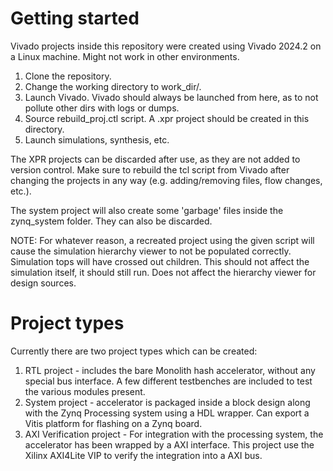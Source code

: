 # Getting started
Vivado projects inside this repository were created using Vivado 2024.2 on a Linux machine. Might not work in other environments.

1. Clone the repository.
2. Change the working directory to work\_dir/.
3. Launch Vivado. Vivado should always be launched from here, as to not pollute other dirs with logs or dumps.
4. Source rebuild\_proj.ctl script. A .xpr project should be created in this directory.
5. Launch simulations, synthesis, etc.

The XPR projects can be discarded after use, as they are not added to version control.
Make sure to rebuild the tcl script from Vivado after changing the projects in any way (e.g. adding/removing files, flow changes, etc.).

The system project will also create some 'garbage' files inside the zynq_system folder. They can also be discarded.

NOTE: For whatever reason, a recreated project using the given script will cause the simulation hierarchy viewer to not be populated correctly. Simulation tops will have crossed out children. This should not affect the simulation itself, it should still run. Does not affect the hierarchy viewer for design sources.

# Project types
Currently there are two project types which can be created:
1. RTL project - includes the bare Monolith hash accelerator, without any special bus interface. A few different testbenches are included to test the various modules present.
2. System project - accelerator is packaged inside a block design along with the Zynq Processing system using a HDL wrapper. Can export a Vitis platform for flashing on a Zynq board.
3. AXI Verification project - For integration with the processing system, the accelerator has been wrapped by a AXI interface. This project use the Xilinx AXI4Lite VIP to verify the integration into a AXI bus.
